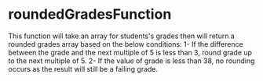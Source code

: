 # roundedGradesFunction
This function will take an array for students's grades
then will return a rounded grades array based on the below conditions:
1- If the difference between the grade and the next multiple of 5 is less than 3, round grade up to the next multiple of 5.
2- If the value of grade is less than 38, no rounding occurs as the result will still be a failing grade.
